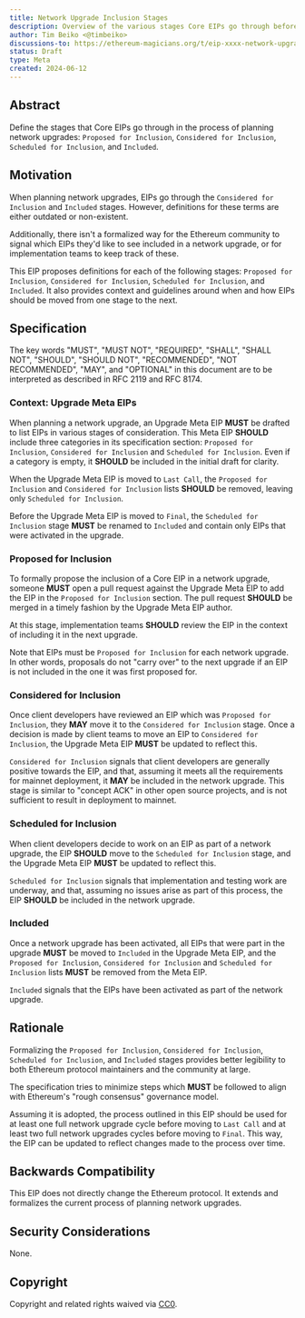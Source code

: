 ```yaml
---
title: Network Upgrade Inclusion Stages
description: Overview of the various stages Core EIPs go through before their activation in network upgrades. 
author: Tim Beiko <@timbeiko>
discussions-to: https://ethereum-magicians.org/t/eip-xxxx-network-upgrade-inclusion-stages/20281
status: Draft
type: Meta
created: 2024-06-12
---
```


## Abstract

Define the stages that Core EIPs go through in the process of planning network upgrades: `Proposed for Inclusion`, `Considered for Inclusion`, `Scheduled for Inclusion`, and `Included`.

## Motivation

When planning network upgrades, EIPs go through the `Considered for Inclusion` and `Included` stages. However, definitions for these terms are either outdated or non-existent. 

Additionally, there isn't a formalized way for the Ethereum community to signal which EIPs they'd like to see included in a network upgrade, or for implementation teams to keep track of these. 

This EIP proposes definitions for each of the following stages: `Proposed for Inclusion`, `Considered for Inclusion`, `Scheduled for Inclusion`, and `Included`. It also provides context and guidelines around when and how EIPs should be moved from one stage to the next. 

## Specification

The key words "MUST", "MUST NOT", "REQUIRED", "SHALL", "SHALL NOT", "SHOULD", "SHOULD NOT", "RECOMMENDED", "NOT RECOMMENDED", "MAY", and "OPTIONAL" in this document are to be interpreted as described in RFC 2119 and RFC 8174.

### Context: Upgrade Meta EIPs

When planning a network upgrade, an Upgrade Meta EIP **MUST** be drafted to list EIPs in various stages of consideration. This Meta EIP **SHOULD** include three categories in its specification section: `Proposed for Inclusion`, `Considered for Inclusion` and `Scheduled for Inclusion`. Even if a category is empty, it **SHOULD** be included in the initial draft for clarity. 

When the Upgrade Meta EIP is moved to `Last Call`, the `Proposed for Inclusion` and `Considered for Inclusion` lists **SHOULD** be removed, leaving only `Scheduled for Inclusion`. 

Before the Upgrade Meta EIP is moved to `Final`, the `Scheduled for Inclusion` stage **MUST** be renamed to `Included` and contain only EIPs that were activated in the upgrade. 

### Proposed for Inclusion

To formally propose the inclusion of a Core EIP in a network upgrade, someone **MUST** open a pull request against the Upgrade Meta EIP to add the EIP in the `Proposed for Inclusion` section. The pull request **SHOULD** be merged in a timely fashion by the Upgrade Meta EIP author.  

At this stage, implementation teams **SHOULD** review the EIP in the context of including it in the next upgrade. 

Note that EIPs must be `Proposed for Inclusion` for each network upgrade. In other words, proposals do not "carry over" to the next upgrade if an EIP is not included in the one it was first proposed for. 

### Considered for Inclusion 

Once client developers have reviewed an EIP which was `Proposed for Inclusion`, they **MAY** move it to the `Considered for Inclusion` stage. Once a decision is made by client teams to move an EIP to `Considered for Inclusion`, the Upgrade Meta EIP **MUST** be updated to reflect this.

`Considered for Inclusion` signals that client developers are generally positive towards the EIP, and that, assuming it meets all the requirements for mainnet deployment, it **MAY** be included in the network upgrade. This stage is similar to "concept ACK" in other open source projects, and is not sufficient to result in deployment to mainnet. 

### Scheduled for Inclusion 

When client developers decide to work on an EIP as part of a network upgrade, the EIP **SHOULD** move to the `Scheduled for Inclusion` stage, and the Upgrade Meta EIP **MUST** be updated to reflect this. 


`Scheduled for Inclusion` signals that implementation and testing work are underway, and that, assuming no issues arise as part of this process, the EIP **SHOULD** be included in the network upgrade.  

### Included

Once a network upgrade has been activated, all EIPs that were part in the upgrade **MUST** be moved to `Included` in the Upgrade Meta EIP, and the `Proposed for Inclusion`, `Considered for Inclusion` and `Scheduled for Inclusion` lists **MUST** be removed from the Meta EIP. 

`Included` signals that the EIPs have been activated as part of the network upgrade. 

## Rationale

Formalizing the `Proposed for Inclusion`, `Considered for Inclusion`, `Scheduled for Inclusion`, and `Included` stages provides better legibility to both Ethereum protocol maintainers and the community at large. 

The specification tries to minimize steps which **MUST** be followed to align with Ethereum's "rough consensus" governance model. 

Assuming it is adopted, the process outlined in this EIP should be used for at least one full network upgrade cycle before moving to `Last Call` and at least two full network upgrades cycles before moving to `Final`. This way, the EIP can be updated to reflect changes made to the process over time. 

## Backwards Compatibility

This EIP does not directly change the Ethereum protocol. It extends and formalizes the current process of planning network upgrades. 

## Security Considerations

None.

## Copyright

Copyright and related rights waived via [CC0](../LICENSE.md).
